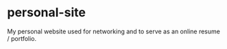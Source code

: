 # personal-site
My personal website used for networking and to serve as an online resume / portfolio.
